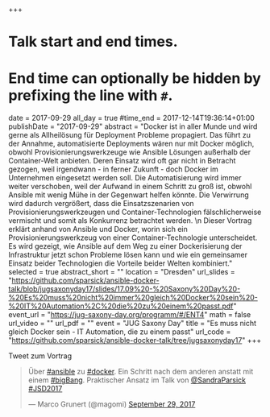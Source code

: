 +++
# Talk start and end times.
# End time can optionally be hidden by prefixing the line with `#`.
date = 2017-09-29
all_day = true
#time_end = 2017-12-14T19:36:14+01:00
publishDate = "2017-09-29"
abstract = "Docker ist in aller Munde und wird gerne als Allheilösung für Deployment Probleme propagiert. Das führt zu der Annahme, automatisierte Deployments wären nur mit Docker möglich, obwohl Provisionierungswerkzeuge wie Ansible Lösungen außerhalb der Container-Welt anbieten. Deren Einsatz wird oft gar nicht in Betracht gezogen, weil irgendwann - in ferner Zukunft - doch Docker im Unternehmen eingesetzt werden soll. Die Automatisierung wird immer weiter verschoben, weil der Aufwand in einem Schritt zu groß ist, obwohl Ansible mit wenig Mühe in der Gegenwart helfen könnte. Die Verwirrung wird dadurch vergrößert, dass die Einsatzszenarien von Provisionierungswerkzeugen und Container-Technologien fälschlicherweise vermischt und somit als Konkurrenz betrachtet werden. \n Dieser Vortrag erklärt anhand von Ansible und Docker, worin sich ein Provisionierungswerkzeug von einer Container-Technologie unterscheidet. Es wird gezeigt, wie Ansible auf dem Weg zu einer Dockerisierung der Infrastruktur jetzt schon Probleme lösen kann und wie ein gemeinsamer Einsatz beider Technologien die Vorteile beider Welten kombiniert."
selected = true
abstract_short = ""
location = "Dresden"
url_slides = "https://github.com/sparsick/ansible-docker-talk/blob/jugsaxonyday17/slides/17.09%20-%20Saxony%20Day%20-%20Es%20muss%20nicht%20immer%20gleich%20Docker%20sein%20-%20IT%20Automation%2C%20die%20zu%20einem%20passt.pdf"
event_url = "https://jug-saxony-day.org/programm/#/ENT4"
math = false
url_video = ""
url_pdf = ""
event = "JUG Saxony Day"
title = "Es muss nicht gleich Docker sein - IT Automation, die zu einem passt"
url_code = "https://github.com/sparsick/ansible-docker-talk/tree/jugsaxonyday17"
+++

Tweet zum Vortrag

<blockquote class="twitter-tweet" data-partner="tweetdeck"><p lang="de" dir="ltr">Über <a href="https://twitter.com/hashtag/ansible?src=hash&amp;ref_src=twsrc%5Etfw">#ansible</a> zu <a href="https://twitter.com/hashtag/docker?src=hash&amp;ref_src=twsrc%5Etfw">#docker</a>. Ein Schritt nach dem anderen anstatt mit einem <a href="https://twitter.com/hashtag/bigBang?src=hash&amp;ref_src=twsrc%5Etfw">#bigBang</a>. Praktischer Ansatz im Talk von <a href="https://twitter.com/SandraParsick?ref_src=twsrc%5Etfw">@SandraParsick</a> <a href="https://twitter.com/hashtag/JSD2017?src=hash&amp;ref_src=twsrc%5Etfw">#JSD2017</a></p>&mdash; Marco Grunert (@magomi) <a href="https://twitter.com/magomi/status/913758634173243392?ref_src=twsrc%5Etfw">September 29, 2017</a></blockquote>
<script async src="//platform.twitter.com/widgets.js" charset="utf-8"></script>
